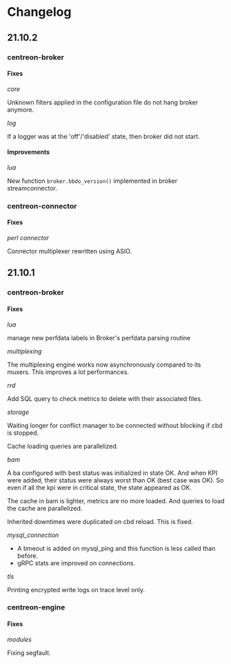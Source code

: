 # Changelog

## 21.10.2

### centreon-broker

#### Fixes

*core*

Unknown filters applied in the configuration file do not hang broker anymore.

*log*

If a logger was at the 'off'/'disabled' state, then broker did not start.

#### Improvements

*lua*

New function `broker.bbdo_version()` implemented in broker streamconnector.

### centreon-connector

#### Fixes
*perl connector*

Connector multiplexer rewritten using ASIO.

## 21.10.1

### centreon-broker

#### Fixes

*lua*

manage new perfdata labels in Broker's perfdata parsing routine

*multiplexing*

The multiplexing engine works now asynchronously compared to its muxers. This
improves a lot performances.

*rrd*

Add SQL query to check metrics to delete with their associated files.

*storage*

Waiting longer for conflict manager to be connected without blocking if cbd
is stopped.

Cache loading queries are parallelized.

*bam*

A ba configured with best status was initialized in state OK. And when KPI were
added, their status were always worst than OK (best case was OK). So even if all
the kpi were in critical state, the state appeared as OK.

The cache in bam is lighter, metrics are no
more loaded. And queries to load the cache are parallelized.

Inherited downtimes were duplicated on cbd reload. This is fixed.

*mysql_connection*

* A timeout is added on mysql\_ping and this function is less called than
  before.
* gRPC stats are improved on connections.

*tls*

Printing encrypted write logs on trace level only.

### centreon-engine

#### Fixes

*modules*

Fixing segfault.
